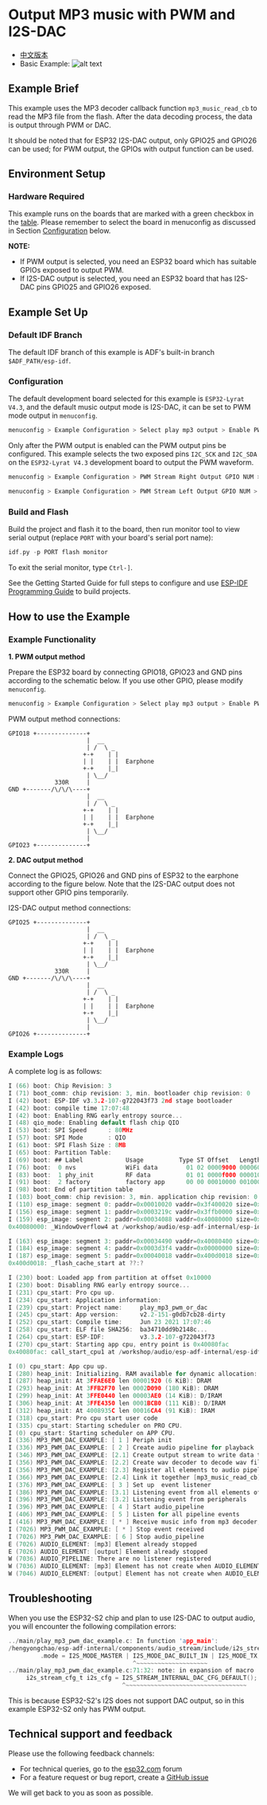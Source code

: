 # Output MP3 music with PWM and I2S-DAC
- [中文版本](./README_CN.md)
- Basic Example: ![alt text](../../../docs/_static/level_basic.png "Basic Example")

## Example Brief

This example uses the MP3 decoder callback function `mp3_music_read_cb` to read the MP3 file from the flash. After the data decoding process, the data is output through PWM or DAC.

It should be noted that for ESP32 I2S-DAC output, only GPIO25 and GPIO26 can be used; for PWM output, the GPIOs with output function can be used.

## Environment Setup

### Hardware Required

This example runs on the boards that are marked with a green checkbox in the [table](../../README.md#compatibility-of-examples-with-espressif-audio-boards). Please remember to select the board in menuconfig as discussed in Section [Configuration](#configuration) below.


**NOTE:**
 - If PWM output is selected, you need an ESP32 board which has suitable GPIOs exposed to output PWM.
 - If I2S-DAC output is selected, you need an ESP32 board that has I2S-DAC pins GPIO25 and GPIO26 exposed.

## Example Set Up

### Default IDF Branch
The default IDF branch of this example is ADF's built-in branch `$ADF_PATH/esp-idf`.

### Configuration

The default development board selected for this example is `ESP32-Lyrat V4.3`, and the default music output mode is I2S-DAC, it can be set to PWM mode output in `menuconfig`.

```c
menuconfig > Example Configuration > Select play mp3 output > Enable PWM output
```

Only after the PWM output is enabled can the PWM output pins be configured.
This example selects the two exposed pins `I2C_SCK` and `I2C_SDA` on the `ESP32-Lyrat V4.3` development board to output the PWM waveform.

```c
menuconfig > Example Configuration > PWM Stream Right Output GPIO NUM > 18
```

```c
menuconfig > Example Configuration > PWM Stream Left Output GPIO NUM > 23
```


### Build and Flash
Build the project and flash it to the board, then run monitor tool to view serial output (replace `PORT` with your board's serial port name):

```c
idf.py -p PORT flash monitor
```

To exit the serial monitor, type ``Ctrl-]``.

See the Getting Started Guide for full steps to configure and use  [ESP-IDF Programming Guide](https://docs.espressif.com/projects/esp-idf/en/release-v4.2/esp32/index.html) to build projects.

## How to use the Example

### Example Functionality
**1. PWM output method**

Prepare the ESP32 board by connecting GPIO18, GPIO23 and GND pins according to the schematic below. If you use other GPIO, please modify `menuconfig`.

```c
menuconfig > Example Configuration > Select play mp3 output > Enable PWM output
```

PWM output method connections:

```
GPIO18 +--------------+
                      |  __  
                      | /  \ _
                     +-+    | |
                     | |    | |  Earphone
                     +-+    |_|
                      | \__/
             330R     |
GND +-------/\/\/\----+
                      |  __  
                      | /  \ _
                     +-+    | |
                     | |    | |  Earphone
                     +-+    |_|
                      | \__/
                      |
GPIO23 +--------------+
```                      

**2. DAC output method**

Connect the GPIO25, GPIO26 and GND pins of ESP32 to the earphone according to the figure below. Note that the I2S-DAC output does not support other GPIO pins temporarily.

 I2S-DAC output method connections:

```
GPIO25 +--------------+
                      |  __  
                      | /  \ _
                     +-+    | |
                     | |    | |  Earphone
                     +-+    |_|
                      | \__/
             330R     |
GND +-------/\/\/\----+
                      |  __  
                      | /  \ _
                     +-+    | |
                     | |    | |  Earphone
                     +-+    |_|
                      | \__/
                      |
GPIO26 +--------------+
```     



### Example Logs
A complete log is as follows:

```c
I (66) boot: Chip Revision: 3
I (71) boot_comm: chip revision: 3, min. bootloader chip revision: 0
I (42) boot: ESP-IDF v3.3.2-107-g722043f73 2nd stage bootloader
I (42) boot: compile time 17:07:48
I (42) boot: Enabling RNG early entropy source...
I (48) qio_mode: Enabling default flash chip QIO
I (53) boot: SPI Speed      : 80MHz
I (57) boot: SPI Mode       : QIO
I (61) boot: SPI Flash Size : 8MB
I (65) boot: Partition Table:
I (69) boot: ## Label            Usage          Type ST Offset   Length
I (76) boot:  0 nvs              WiFi data        01 02 00009000 00006000
I (83) boot:  1 phy_init         RF data          01 01 0000f000 00001000
I (91) boot:  2 factory          factory app      00 00 00010000 00100000
I (98) boot: End of partition table
I (103) boot_comm: chip revision: 3, min. application chip revision: 0
I (110) esp_image: segment 0: paddr=0x00010020 vaddr=0x3f400020 size=0x22174 (139636) map
I (156) esp_image: segment 1: paddr=0x0003219c vaddr=0x3ffb0000 size=0x01ee4 (  7908) load
I (159) esp_image: segment 2: paddr=0x00034088 vaddr=0x40080000 size=0x00400 (  1024) load
0x40080000: _WindowOverflow4 at /workshop/audio/esp-adf-internal/esp-idf/components/freertos/xtensa_vectors.S:1779

I (163) esp_image: segment 3: paddr=0x00034490 vaddr=0x40080400 size=0x08f5c ( 36700) load
I (184) esp_image: segment 4: paddr=0x0003d3f4 vaddr=0x00000000 size=0x02c1c ( 11292) 
I (187) esp_image: segment 5: paddr=0x00040018 vaddr=0x400d0018 size=0x1ec20 (125984) map
0x400d0018: _flash_cache_start at ??:?

I (230) boot: Loaded app from partition at offset 0x10000
I (230) boot: Disabling RNG early entropy source...
I (231) cpu_start: Pro cpu up.
I (234) cpu_start: Application information:
I (239) cpu_start: Project name:     play_mp3_pwm_or_dac
I (245) cpu_start: App version:      v2.2-151-g0db7cb28-dirty
I (252) cpu_start: Compile time:     Jun 23 2021 17:07:46
I (258) cpu_start: ELF file SHA256:  ba34710dd9b2148c...
I (264) cpu_start: ESP-IDF:          v3.3.2-107-g722043f73
I (270) cpu_start: Starting app cpu, entry point is 0x40080fac
0x40080fac: call_start_cpu1 at /workshop/audio/esp-adf-internal/esp-idf/components/esp32/cpu_start.c:268

I (0) cpu_start: App cpu up.
I (280) heap_init: Initializing. RAM available for dynamic allocation:
I (287) heap_init: At 3FFAE6E0 len 00001920 (6 KiB): DRAM
I (293) heap_init: At 3FFB2F70 len 0002D090 (180 KiB): DRAM
I (299) heap_init: At 3FFE0440 len 00003AE0 (14 KiB): D/IRAM
I (306) heap_init: At 3FFE4350 len 0001BCB0 (111 KiB): D/IRAM
I (312) heap_init: At 4008935C len 00016CA4 (91 KiB): IRAM
I (318) cpu_start: Pro cpu start user code
I (335) cpu_start: Starting scheduler on PRO CPU.
I (0) cpu_start: Starting scheduler on APP CPU.
I (336) MP3_PWM_DAC_EXAMPLE: [ 1 ] Periph init
I (336) MP3_PWM_DAC_EXAMPLE: [ 2 ] Create audio pipeline for playback
I (346) MP3_PWM_DAC_EXAMPLE: [2.1] Create output stream to write data to codec chip
I (356) MP3_PWM_DAC_EXAMPLE: [2.2] Create wav decoder to decode wav file
I (356) MP3_PWM_DAC_EXAMPLE: [2.3] Register all elements to audio pipeline
I (366) MP3_PWM_DAC_EXAMPLE: [2.4] Link it together [mp3_music_read_cb]-->mp3_decoder-->output_stream-->[codec_chip]
I (376) MP3_PWM_DAC_EXAMPLE: [ 3 ] Set up  event listener
I (386) MP3_PWM_DAC_EXAMPLE: [3.1] Listening event from all elements of pipeline
I (396) MP3_PWM_DAC_EXAMPLE: [3.2] Listening event from peripherals
I (396) MP3_PWM_DAC_EXAMPLE: [ 4 ] Start audio_pipeline
I (406) MP3_PWM_DAC_EXAMPLE: [ 5 ] Listen for all pipeline events
I (416) MP3_PWM_DAC_EXAMPLE: [ * ] Receive music info from mp3 decoder, sample_rates=44100, bits=16, ch=2
I (7026) MP3_PWM_DAC_EXAMPLE: [ * ] Stop event received
I (7026) MP3_PWM_DAC_EXAMPLE: [ 6 ] Stop audio_pipeline
E (7026) AUDIO_ELEMENT: [mp3] Element already stopped
E (7026) AUDIO_ELEMENT: [output] Element already stopped
W (7036) AUDIO_PIPELINE: There are no listener registered
W (7036) AUDIO_ELEMENT: [mp3] Element has not create when AUDIO_ELEMENT_TERMINATE
W (7046) AUDIO_ELEMENT: [output] Element has not create when AUDIO_ELEMENT_TERMINATE

```

## Troubleshooting
When you use the ESP32-S2 chip and plan to use I2S-DAC to output audio, you will encounter the following compilation errors:
```c
../main/play_mp3_pwm_dac_example.c: In function 'app_main':
/hengyongchao/esp-adf-internal/components/audio_stream/include/i2s_stream.h:91:35: error: 'I2S_MODE_DAC_BUILT_IN' undeclared (first use in this function); did you mean 'I2S_OUT_DATA_BURST_EN'?
         .mode = I2S_MODE_MASTER | I2S_MODE_DAC_BUILT_IN | I2S_MODE_TX,          \
                                   ^~~~~~~~~~~~~~~~~~~~~
../main/play_mp3_pwm_dac_example.c:71:32: note: in expansion of macro 'I2S_STREAM_INTERNAL_DAC_CFG_DEFAULT'
     i2s_stream_cfg_t i2s_cfg = I2S_STREAM_INTERNAL_DAC_CFG_DEFAULT();
                                ^~~~~~~~~~~~~~~~~~~~~~~~~~~~~~~~~~~
```
This is because ESP32-S2's I2S does not support DAC output, so in this example ESP32-S2 only has PWM output.

## Technical support and feedback

Please use the following feedback channels:

* For technical queries, go to the [esp32.com](https://esp32.com/viewforum.php?f=20) forum
* For a feature request or bug report, create a [GitHub issue](https://github.com/espressif/esp-adf/issues)

We will get back to you as soon as possible.


